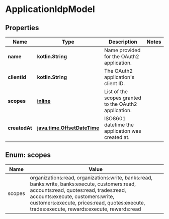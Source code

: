 
# ApplicationIdpModel

## Properties
Name | Type | Description | Notes
------------ | ------------- | ------------- | -------------
**name** | **kotlin.String** | Name provided for the OAuth2 application. | 
**clientId** | **kotlin.String** | The OAuth2 application&#39;s client ID. | 
**scopes** | [**inline**](#kotlin.collections.List&lt;Scopes&gt;) | List of the scopes granted to the OAuth2 application. | 
**createdAt** | [**java.time.OffsetDateTime**](java.time.OffsetDateTime.md) | ISO8601 datetime the application was created at. | 


<a name="kotlin.collections.List<Scopes>"></a>
## Enum: scopes
Name | Value
---- | -----
scopes | organizations:read, organizations:write, banks:read, banks:write, banks:execute, customers:read, accounts:read, quotes:read, trades:read, accounts:execute, customers:write, customers:execute, prices:read, quotes:execute, trades:execute, rewards:execute, rewards:read



